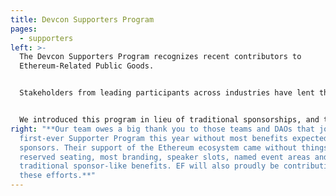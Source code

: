 ```yaml
---
title: Devcon Supporters Program
pages:
  - supporters
left: >-
  The Devcon Supporters Program recognizes recent contributors to
  Ethereum-Related Public Goods.


  Stakeholders from leading participants across industries have lent their overwhelming support to Ethereum.


  We introduced this program in lieu of traditional sponsorships, and those teams that participated deserve special thanks for their contributions to Ethereum-related public goods funding, includingthe [ETHColombia Quadratic Funding Round @ Devcon](https://ethcolombia.clr.fund/), [Gitcoin](https://gitcoin.co/), [CLR.Fund’s open grants](https://clr.fund/), and the [Protocol Guild](https://protocol-guild.readthedocs.io/en/latest/index.html) (which supported core Ethereum research and development).
right: "**Our team owes a big thank you to those teams and DAOs that joined our
  first-ever Supporter Program this year without most benefits expected by
  sponsors. Their support of the Ethereum ecosystem came without things like
  reserved seating, most branding, speaker slots, named event areas and other
  traditional sponsor-like benefits. EF will also proudly be contributing toward
  these efforts.**"
---
```

